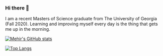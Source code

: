 ### Hi there 👋

I am a recent Masters of Science graduate from The University of Georgia (Fall 2020).
Learning and improving myself every day is the thing that gets me up in the morning.



[![Mehir's GitHub stats](https://github-readme-stats.vercel.app/api?username=mehirpandit&layout=compact&theme=vue-dark&show_icons=true)](https://github.com/mehirpandit/github-readme-stats)

[![Top Langs](https://github-readme-stats.vercel.app/api/top-langs/?username=mehirpandit&layout=compact&theme=vue-dark)](https://github.com/mehirpandit/github-readme-stats)





<!--
**mehirpandit/mehirpandit** is a ✨ _special_ ✨ repository because its `README.md` (this file) appears on your GitHub profile.

Here are some ideas to get you started:

- 🔭 I’m currently working on ...
- 🌱 I’m currently learning ...
- 👯 I’m looking to collaborate on ...
- 🤔 I’m looking for help with ...
- 💬 Ask me about ...
- 📫 How to reach me: ...
- 😄 Pronouns: ...
- ⚡ Fun fact: ...
-->
